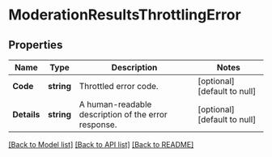 # ModerationResultsThrottlingError

## Properties
Name | Type | Description | Notes
------------ | ------------- | ------------- | -------------
**Code** | **string** | Throttled error code. | [optional] [default to null]
**Details** | **string** | A human-readable description of the error response. | [optional] [default to null]

[[Back to Model list]](../README.md#documentation-for-models) [[Back to API list]](../README.md#documentation-for-api-endpoints) [[Back to README]](../README.md)

